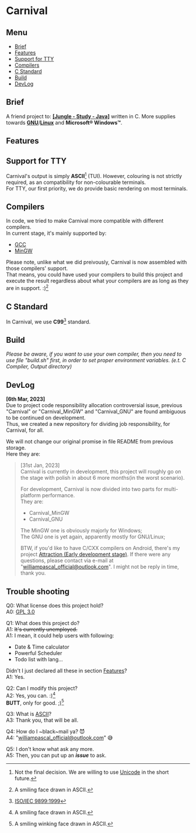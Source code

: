 # Carnival

## Menu
* [Brief](#Brief)
* [Features](#Features)
* [Support for TTY](#support-for-tty)
* [Compilers](#Compilers)
* [C Standard](#c-standard)
* [Build](#Build)
* [DevLog](#DevLog)

## Brief
A friend project to: [__\[Jungle - Study - Java\]__](https://github.com/WilliamPascal/STUDY) written in C. More supplies towards [__GNU__](https://www.gnu.org/)/[__Linux__](https://www.gnu.org/gnu/linux-and-gnu.html) and __Microsoft® Windows™__.

## Features

## Support for TTY
Carnival's output is simply __ASCII__[^1] (TUI). However, colouring is not strictly required, as an compatibility for non-colourable terminals.  
For TTY, our first priority, we do provide basic rendering on most terminals.  

## Compilers
In code, we tried to make Carnival more compatible with different compilers.  
In current stage, it's mainly supported by:
* [GCC](https://gcc.gnu.org/)
* [MinGW](https://www.mingw-w64.org/)

Please note, unlike what we did preivously, Carnival is now assembled with those compilers' support.  
That means, you could have used your compilers to build this project and execute the result regardless about what your compilers are as long as they are in support. :)[^1.1]

## C Standard
In Carnival, we use __C99__[^2] standard.

## Build
*Please be aware, if you want to use your own compiler, then you need to use file "build.sh" first, in order to set proper environment variables. (e.t. C Compiler, Output directory)*

## DevLog
__\[6th Mar, 2023\]__  
Due to project code responsibility allocation controversial issue, previous "Carnival" or "Carnival_MinGW" and "Carnival_GNU" are found ambiguous to be continued on development.  
Thus, we created a new repository for dividing job responsibility, for Carnival, for all.

We will not change our original promise in file README from previous storage.  
Here they are:

>\[31st Jan, 2023\]  
>Carnival is currently in development, this project will roughly go on the stage with polish in about 6 more months(in the worst scenario).
>
>For development, Carnival is now divided into two parts for multi-platform performance.  
>They are:
>  - Carnival_MinGW
>  - Carnival_GNU  
>
>The MinGW one is obviously majorly for Windows;  
>The GNU one is yet again, apparently mostly for GNU/Linux;
>
>BTW, if you'd like to have C/CXX compilers on Android, there's my project [Attraction (Early development stage)](https://github.com/WilliamPascal/Attraction).
>If there were any questions, please contact via e-mail at "williampascal_official@outlook.com". I might not be reply in time, thank you.

## Trouble shooting
Q0: What license does this project hold?  
A0: [GPL 3.0](https://www.gnu.org/licenses/gpl-3.0.en.html)

Q1: What does this project do?  
A1: ~~It's currently unemployed.~~  
A1: I mean, it could help users with following:
* Date & Time calculator
* Powerful Scheduler
* Todo list with lang...  

Didn't I just declared all these in section [Features](#Features)?  
A1: Yes.

Q2: Can I modify this project?  
A2: Yes, you can. :)[^1.1]  
__BUTT__, only for good. ;)[^1.2]

Q3: What is [ASCII](https://computersciencewiki.org/index.php/ASCII)?  
A3: Thank you, that will be all.

Q4: How do I ~black~mail ya? 😈  
A4: "williampascal_official@outlook.com" 😅

Q5: I don't know what ask any more.  
A5: Then, you can put up an ***issue*** to ask.

[^1]: Not the final decision. We are willing to use [Unicode](https://home.unicode.org/) in the short future.  
[^1.1]: A smiling face drawn in ASCII.  
[^1.2]: A smiling winking face drawn in ASCII.  
[^2]: [ISO/IEC 9899:1999](https://www.iso.org/standard/29237.html)  
